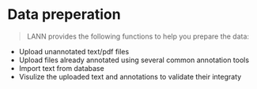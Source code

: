 # Data preperation

> LANN provides the following functions to help you prepare the data:

* Upload unannotated text/pdf files
* Upload files already annotated using several common annotation tools
* Import text from database
* Visulize the uploaded text and annotations to validate their integraty

